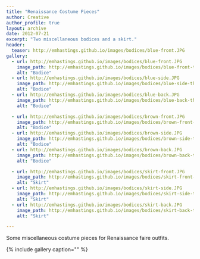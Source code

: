 ```yaml
---
title: "Renaissance Costume Pieces"
author: Creative
author_profile: true
layout: archive
date: 2012-07-21
excerpt: "Two miscellaneous bodices and a skirt."
header:
  teaser: http://emhastings.github.io/images/bodices/blue-front.JPG
gallery:
  - url: http://emhastings.github.io/images/bodices/blue-front.JPG
    image_path: http://emhastings.github.io/images/bodices/blue-front-th.jpg
    alt: "Bodice"  
  - url: http://emhastings.github.io/images/bodices/blue-side.JPG
    image_path: http://emhastings.github.io/images/bodices/blue-side-th.jpg
    alt: "Bodice"  
  - url: http://emhastings.github.io/images/bodices/blue-back.JPG
    image_path: http://emhastings.github.io/images/bodices/blue-back-th.jpg
    alt: "Bodice"  

  - url: http://emhastings.github.io/images/bodices/brown-front.JPG
    image_path: http://emhastings.github.io/images/bodices/brown-front-th.jpg
    alt: "Bodice"  
  - url: http://emhastings.github.io/images/bodices/brown-side.JPG
    image_path: http://emhastings.github.io/images/bodices/brown-side-th.jpg
    alt: "Bodice"  
  - url: http://emhastings.github.io/images/bodices/brown-back.JPG
    image_path: http://emhastings.github.io/images/bodices/brown-back-th.jpg
    alt: "Bodice"  

  - url: http://emhastings.github.io/images/bodices/skirt-front.JPG
    image_path: http://emhastings.github.io/images/bodices/skirt-front-th.jpg
    alt: "Skirt"  
  - url: http://emhastings.github.io/images/bodices/skirt-side.JPG
    image_path: http://emhastings.github.io/images/bodices/skirt-side-th.jpg
    alt: "Skirt"  
  - url: http://emhastings.github.io/images/bodices/skirt-back.JPG
    image_path: http://emhastings.github.io/images/bodices/skirt-back-th.jpg
    alt: "Skirt"      

---
```


Some miscellaneous costume pieces for Renaissance faire outfits.

{% include gallery caption="" %}


